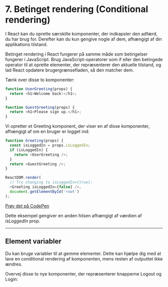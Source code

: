 
# 7. Betinget rendering (Conditional rendering)
I React kan du oprette særskilte komponenter, der indkapsler den adfærd, du har brug for. Derefter kan du kun gengive nogle af dem, afhængigt af din applikations tilstand.

Betinget rendering i React fungerer på samme måde som betingelser fungerer i JavaScript. Brug JavaScript-operatorer som if eller den betingede operator til at oprette elementer, der repræsenterer den aktuelle tilstand, og lad React opdatere brugergrænsefladen, så den matcher dem.

Tænk over disse to komponenter:
```js
function UserGreeting(props) {
  return <h1>Welcome back!</h1>;
}

function GuestGreeting(props) {
  return <h1>Please sign up.</h1>;
}
```
Vi opretter et Greeting komponent, der viser en af disse komponenter, afhængigt af om en bruger er logget ind:
```js
function Greeting(props) {
  const isLoggedIn = props.isLoggedIn;
  if (isLoggedIn) {
    return <UserGreeting />;
  }
  return <GuestGreeting />;
}

ReactDOM.render(
  // Try changing to isLoggedIn={true}:
  <Greeting isLoggedIn={false} />,
  document.getElementById('root')
);
```
[Prøv det på CodePen](https://codepen.io/gaearon/pen/ZpVxNq?editors=0011)

Dette eksempel gengiver en anden hilsen afhængigt af værdien af *isLoggedIn* prop.
___
## Element variabler
Du kan bruge variabler til at gemme elementer. Dette kan hjælpe dig med at lave en conditional rendering af komponenten, mens resten af outputtet ikke ændres.

Overvej disse to nye komponenter, der repræsenterer knapperne Logout og Login:
```